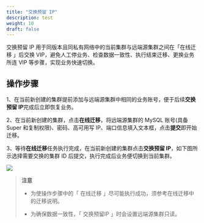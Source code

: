```yaml
---
title: "交换预留 IP"
description: test
weight: 10
draft: false
---
```



交换预留 IP 用于同版本且同私有网络中的当前集群与远端源集群之间在「在线迁移 」后交换 VIP，避免人工停业务、检查数据一致性、执行结束迁移、更换业务所连 VIP 等步骤，实现业务快速切换。

## 操作步骤

1、在当前新创建的集群提前添加与远端源集群中相同的业务账号，便于后续**交换预留 IP**完成后立即恢复业务。

2、在当前新创建的集群，点击**在线迁移**，将远端源集群的 MySQL 账号(具备 Super 和复制权限)、密码、高可用写 IP、端口信息填入文本框，点击**提交**即开始迁移。

3、等待**在线迁移**任务执行完成，在当前新创建的集群点击**交换预留 IP**，如下图所示选择需要交换的集群 ID 后提交，执行完成后业务便切换到当前集群。

![](../../_images/exchange_reserved_ips.png)

> **注意**
> - 为使操作步骤中的「 在线迁移 」尽可能执行成功，须参考在线迁移中的迁移说明。
> 
> - 为确保数据一致性，「 交换预留IP 」时会设置远端源集群只读。




